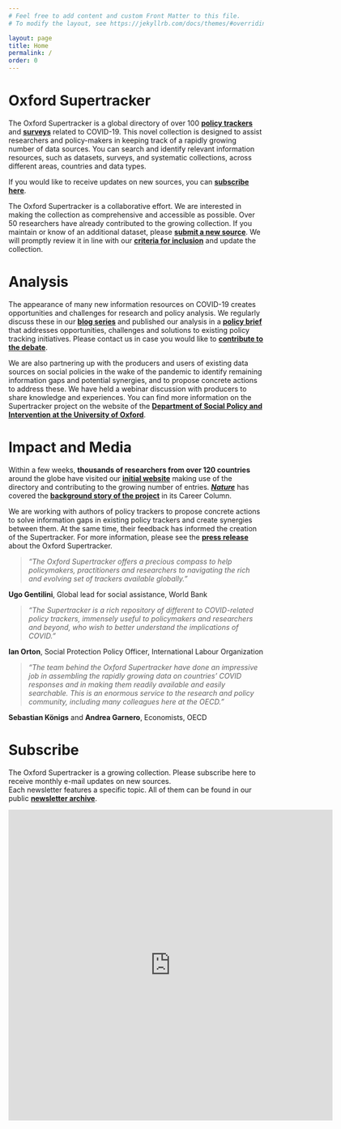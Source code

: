 ```yaml
---
# Feel free to add content and custom Front Matter to this file.
# To modify the layout, see https://jekyllrb.com/docs/themes/#overriding-theme-defaults

layout: page
title: Home
permalink: /
order: 0
---
```


# Oxford Supertracker

The Oxford Supertracker is a global directory of over 100 **[policy trackers](policy-trackers/)** and **[surveys](surveys/)** related to COVID-19. This novel collection is designed to assist researchers and policy-makers in keeping track of a rapidly growing number of data sources. You can search and identify  relevant information resources, such as datasets, surveys, and systematic collections, across different areas, countries and data types.

If you would like to receive updates on new sources, you can **[subscribe here](#subscribe)**.

The Oxford Supertracker is a collaborative effort. We are interested in making the collection as comprehensive and accessible as possible. Over 50 researchers have already contributed to the growing collection. If you maintain or know of an additional dataset, please **[submit a new source](submit-a-tracker/)**. We will promptly review it in line with our **[criteria for inclusion](documentation/)** and update the collection.

# Analysis

The appearance of many new information resources on COVID-19 creates opportunities and challenges for research and policy analysis. We regularly discuss these in our **[blog series](blog/)** and published our analysis in a **[policy brief](assets/STBrief-1.pdf)** that addresses opportunities, challenges and solutions to existing policy tracking initiatives. Please contact us in case you would like to **[contribute to the debate](submit-feedback/)**.

We are also partnering up with the producers and users of existing data sources on social policies in the wake of the pandemic to identify remaining information gaps and potential synergies, and to propose concrete actions to address these. We have held a webinar discussion with producers to share knowledge and experiences. You can find more information on the Supertracker project on the website of the **[Department of Social Policy and Intervention at the University of Oxford][DSPI]**.

# Impact and Media

Within a few weeks, **thousands of researchers from over 120 countries** around the globe have visited our **[initial website](https://lukaslehner.github.io/covid19policytrackers/)** making use of the directory and contributing to the growing number of entries. ***[Nature](https://www.nature.com/)*** has covered the **[background story of the project](https://www.nature.com/articles/d41586-020-02760-0)** in its Career Column.

We are working with authors of policy trackers to propose concrete actions to solve information gaps in existing policy trackers and create synergies between them. At the same time, their feedback has informed the creation of the Supertracker. For more information, please see the **[press release](assets/Oxford_COVID_Supertracker_Release.pdf)** about the Oxford Supertracker.

> *“The Oxford Supertracker offers a precious compass to help policymakers, practitioners and researchers to navigating the rich and evolving set of trackers available globally.”* <br/>

**Ugo Gentilini**, Global lead for social assistance, World Bank

> *“The Supertracker is a rich repository of different to COVID-related policy trackers, immensely useful to policymakers and researchers and beyond, who wish to better understand the implications of COVID.”* <br/>

**Ian Orton**, Social Protection Policy Officer, International Labour Organization

> *“The team behind the Oxford Supertracker have done an impressive job in assembling the rapidly growing data on countries’ COVID responses and in making them readily available and easily searchable. This is an enormous service to the research and policy community, including many colleagues here at the OECD.”* <br/>

**Sebastian Königs** and **Andrea Garnero**, Economists, OECD

# Subscribe

The Oxford Supertracker is a growing collection. Please subscribe here to receive monthly e-mail updates on new sources. <br/>
Each newsletter features a specific topic. All of them can be found in our public **[newsletter archive](https://tinyletter.com/supertracker/archive)**.

<iframe src="https://docs.google.com/forms/d/e/1FAIpQLScXlCxpsUkgEK2xWz4oalL_bzr2MpTm8Wbp-Kp3ZN8X7DrqaA/viewform?embedded=true" width="640" height="614" frameborder="0" marginheight="0" marginwidth="0">Loading…</iframe>

[DSPI]: https://www.spi.ox.ac.uk/policy-super-tracker